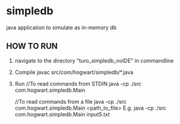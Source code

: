 # simpledb
java application to simulate as in-memory db


HOW TO RUN
----------

1. navigate to the directory "turo_simpledb_noIDE" in commandline
2. Compile
      javac src/com/hogwart/simpledb/*.java
      
      
3. Run
      //To read commands from STDIN
      java -cp ./src com.hogwart.simpledb.Main
      
      //To read commands from a file
      java -cp ./src com.hogwart.simpledb.Main <path_to_file>
      E.g. java -cp ./src com.hogwart.simpledb.Main input5.txt
